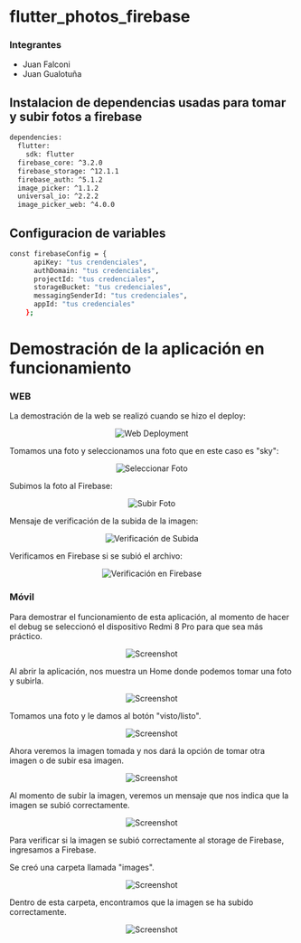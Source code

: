 # flutter_photos_firebase

### Integrantes
- Juan Falconi
- Juan Gualotuña

## Instalacion de dependencias usadas para tomar y subir fotos a firebase

```sh
dependencies:
  flutter:
    sdk: flutter
  firebase_core: ^3.2.0
  firebase_storage: ^12.1.1
  firebase_auth: ^5.1.2
  image_picker: ^1.1.2
  universal_io: ^2.2.2
  image_picker_web: ^4.0.0
```

## Configuracion de variables 

```sh
const firebaseConfig = {
      apiKey: "tus crendenciales",
      authDomain: "tus credenciales",
      projectId: "tus credenciales",
      storageBucket: "tus credenciales",
      messagingSenderId: "tus credenciales",
      appId: "tus credenciales"
    };
```
# Demostración de la aplicación en funcionamiento

### WEB
La demostración de la web se realizó cuando se hizo el deploy:

<p align="center">
  <img src="https://github.com/user-attachments/assets/5090c96e-22a8-418c-ba82-2ff5c7800ad0" alt="Web Deployment">
</p>

Tomamos una foto y seleccionamos una foto que en este caso es "sky":

<p align="center">
  <img src="https://github.com/user-attachments/assets/2f8a3adb-3938-40a0-8f12-b77e65555515" alt="Seleccionar Foto">
</p>

Subimos la foto al Firebase:

<p align="center">
  <img src="https://github.com/user-attachments/assets/0e22f58f-3f65-44e5-bdec-0b1aaac581c7" alt="Subir Foto">
</p>

Mensaje de verificación de la subida de la imagen:

<p align="center">
  <img src="https://github.com/user-attachments/assets/01aaac51-a3b7-4828-b85d-d78b299255b8" alt="Verificación de Subida">
</p>

Verificamos en Firebase si se subió el archivo:

<p align="center">
  <img src="https://github.com/user-attachments/assets/b0808938-15d4-4ae8-ac13-de5d0fced62d" alt="Verificación en Firebase">
</p>

### Móvil

Para demostrar el funcionamiento de esta aplicación, al momento de hacer el debug se seleccionó el dispositivo Redmi 8 Pro para que sea más práctico.

<p align="center">
  <img src="https://github.com/user-attachments/assets/7e9a9988-fb78-48bd-84c7-79bb9781773f" alt="Screenshot" />
</p>

Al abrir la aplicación, nos muestra un Home donde podemos tomar una foto y subirla.

<p align="center">
  <img src="https://github.com/user-attachments/assets/3abf0ea8-a62a-4f57-9c7e-f3be901a348f" alt="Screenshot" />
</p>

Tomamos una foto y le damos al botón "visto/listo".

<p align="center">
  <img src="https://github.com/user-attachments/assets/2f355a4f-9db9-4695-b84a-939fabd6ec0b" alt="Screenshot" />
</p>

Ahora veremos la imagen tomada y nos dará la opción de tomar otra imagen o de subir esa imagen.

<p align="center">
  <img src="https://github.com/user-attachments/assets/643f9ddb-9ebf-4389-a67b-0b1b853065f7" alt="Screenshot" />
</p>

Al momento de subir la imagen, veremos un mensaje que nos indica que la imagen se subió correctamente.

<p align="center">
  <img src="https://github.com/user-attachments/assets/ae9566ee-6cbf-4327-8251-e9622f8d297c" alt="Screenshot" />
</p>

Para verificar si la imagen se subió correctamente al storage de Firebase, ingresamos a Firebase.

Se creó una carpeta llamada "images".

<p align="center">
  <img src="https://github.com/user-attachments/assets/dfcd33e8-e6cd-48a0-86e7-509fb66b1ec6" alt="Screenshot" />
</p>

Dentro de esta carpeta, encontramos que la imagen se ha subido correctamente.

<p align="center">
  <img src="https://github.com/user-attachments/assets/6f6d1a0a-1366-4fcf-92cc-3fea528f35e5" alt="Screenshot" />
</p>
